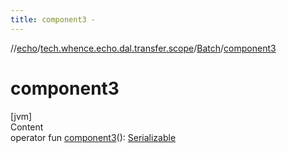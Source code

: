 ```yaml
---
title: component3 -
---
```

//[echo](../../index.md)/[tech.whence.echo.dal.transfer.scope](../index.md)/[Batch](index.md)/[component3](component3.md)



# component3  
[jvm]  
Content  
operator fun [component3](component3.md)(): [Serializable](https://docs.oracle.com/javase/8/docs/api/java/io/Serializable.html)  



